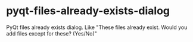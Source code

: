 # pyqt-files-already-exists-dialog
PyQt files already exists dialog. Like "These files already exist. Would you add files except for these? (Yes/No)"
